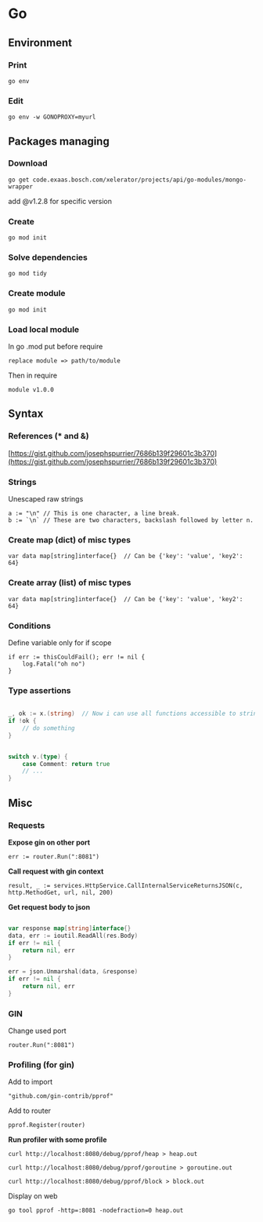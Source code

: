 # Go

## Environment

### Print

    go env

### Edit

    go env -w GONOPROXY=myurl

## Packages managing

### Download

    go get code.exaas.bosch.com/xelerator/projects/api/go-modules/mongo-wrapper

add @v1.2.8 for specific version	

### Create

	go mod init

### Solve dependencies

	go mod tidy


### Create module

	go mod init

### Load local module

In go .mod put before require

	replace module => path/to/module

Then in require

	module v1.0.0


## Syntax

### References (* and &)

[https://gist.github.com/josephspurrier/7686b139f29601c3b370](https://gist.github.com/josephspurrier/7686b139f29601c3b370)

### Strings

Unescaped raw strings

	a := "\n" // This is one character, a line break.
	b := `\n` // These are two characters, backslash followed by letter n.

### Create map (dict) of misc types

	var data map[string]interface{}  // Can be {'key': 'value', 'key2': 64}

### Create array (list) of misc types

	var data map[string]interface{}  // Can be {'key': 'value', 'key2': 64}

### Conditions

Define variable only for if scope

	if err := thisCouldFail(); err != nil { 
		log.Fatal("oh no")
	}

### Type assertions

```go

_, ok := x.(string)  // Now i can use all functions accessible to string
if !ok {
    // do something
}


switch v.(type) {
    case Comment: return true
    // ...
}
```

## Misc

### Requests

**Expose gin on other port**
	
	err := router.Run(":8081")


**Call request with gin context**

	result, _ := services.HttpService.CallInternalServiceReturnsJSON(c, http.MethodGet, url, nil, 200)

**Get request body to json**

```go

var response map[string]interface{}
data, err := ioutil.ReadAll(res.Body)
if err != nil {
    return nil, err
}

err = json.Unmarshal(data, &response)
if err != nil {
    return nil, err
}

```


### GIN

Change used port

	router.Run(":8081")

### Profiling (for gin)

Add to import

	"github.com/gin-contrib/pprof"

Add to router

	pprof.Register(router)
	
**Run profiler with some profile**

	curl http://localhost:8080/debug/pprof/heap > heap.out

	curl http://localhost:8080/debug/pprof/goroutine > goroutine.out

	curl http://localhost:8080/debug/pprof/block > block.out


Display on web

	go tool pprof -http=:8081 -nodefraction=0 heap.out